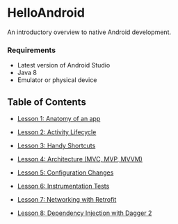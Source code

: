 # HelloAndroid

An introductory overview to native Android development.

### Requirements
  * Latest version of Android Studio
  * Java 8
  * Emulator or physical device
  
## Table of Contents
 * [Lesson 1: Anatomy of an app](lesson1/Lesson1_AnatomyOfAnApp.md/)
 
 * [Lesson 2: Activity Lifecycle](lesson2/Lesson2_ActivityLifecycle.md)
  
 * [Lesson 3: Handy Shortcuts](lesson3/Lesson3_HandyShortcuts.md)
 
 * [Lesson 4: Architecture (MVC, MVP, MVVM)](lesson4/Lesson4_Architecture.md)
 
 * [Lesson 5: Configuration Changes](lesson5/Lesson5_ConfigurationChanges.md)
 
 * [Lesson 6: Instrumentation Tests](lesson6/Lesson6_InstrumentationTests.md)
 
 * [Lesson 7: Networking with Retrofit](lesson7/Lesson7_NetworkingWithRetrofit.md)
 
 * [Lesson 8: Dependency Injection with Dagger 2](lesson8/Lesson8_DependencyInjectionDagger2.md)